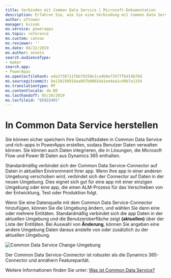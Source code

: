 ```yaml
---
title: Verbinden mit Common Data Service | Microsoft-Dokumentation
description: Erfahren Sie, wie Sie eine Verbindung mit Common Data Service herstellen und zum Erstellen von apps in PowerApps verwenden.
author: aftowen
manager: kvivek
ms.service: powerapps
ms.topic: reference
ms.custom: canvas
ms.reviewer: ''
ms.date: 04/22/2019
ms.author: anneta
search.audienceType:
- maker
search.app:
- PowerApps
ms.openlocfilehash: ede2736711fbb79250e1ca4b8e735f7fbd19b78d
ms.sourcegitcommit: be110258910aa097b0065da1ee4ea1c40b7e1334
ms.translationtype: MT
ms.contentlocale: de-DE
ms.lasthandoff: 05/20/2019
ms.locfileid: "65922491"
---
```

# <a name="connect-to-common-data-service"></a>In Common Data Service herstellen

Sie können sicher speichern Ihre Geschäftsdaten in Common Data Service und rich-apps in PowerApps erstellen, sodass Benutzer Daten verwalten können. Sie können auch Daten integrieren, die in Lösungen, die Microsoft Flow und Power BI Daten aus Dynamics 365 enthalten.

Standardmäßig verbindet sich der Common Data Service-Connector auf Daten in aktuellen Environmnent Ihrer app. Wenn Ihre app in einer anderen Umgebung verschoben wird, verbindet sich der Connector auf Daten in der neuen Umgebung. Dies eignet sich gut für eine app mit einer einzigen Umgebung oder eine app, die einen ALM-Prozess für das Verschieben von der Entwicklung, Test oder Produktion folgt.

Wenn Sie eine Datenquelle mit dem Common Data Service-Connector hinzufügen, können Sie die Umgebung ändern, und wählen Sie dann eine oder mehrere Entitäten.  Standardmäßig verbindet sich die app Daten in der aktuellen Umgebung und die Benutzeroberfläche zeigt **(aktuellen)** über der Liste der Entitäten. Bei Auswahl von **Änderung**, können Sie angeben eine andere Umgebung Daten daraus anstelle von oder zusätzlich zu der aktuellen Umgebung. 

![Common Data Service Change-Umgebung](media/connection-common-data-service/common-data-service-connection-change-environment.png)

Der Common Data Service-Connector ist robuster als die Dynamics 365-Connector und annähern Featureparität.

Weitere Informationen finden Sie unter: [Was ist Common Data Service?](../../common-data-service/data-platform-intro.md)
